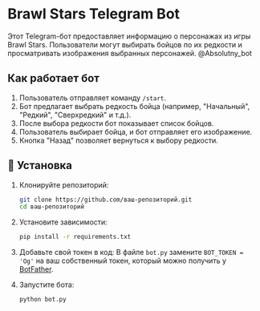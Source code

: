 # Brawl Stars Telegram Bot

Этот Telegram-бот предоставляет информацию о персонажах из игры Brawl Stars. Пользователи могут выбирать бойцов по их редкости и просматривать изображения выбранных персонажей. @Absolutny_bot

## Как работает бот

1. Пользователь отправляет команду `/start`.
2. Бот предлагает выбрать редкость бойца (например, "Начальный", "Редкий", "Сверхредкий" и т.д.).
3. После выбора редкости бот показывает список бойцов.
4. Пользователь выбирает бойца, и бот отправляет его изображение.
5. Кнопка "Назад" позволяет вернуться к выбору редкости.

## 📝 Установка

1. Клонируйте репозиторий:
   ```bash
   git clone https://github.com/ваш-репозиторий.git
   cd ваш-репозиторий
   ```

2. Установите зависимости:
   ```bash
   pip install -r requirements.txt
   ```

3. Добавьте свой токен в код:
   В файле `bot.py` замените `BOT_TOKEN = 'Og'` на ваш собственный токен, который можно получить у [BotFather](https://core.telegram.org/bots#botfather).

4. Запустите бота:
   ```bash
   python bot.py
   ```
